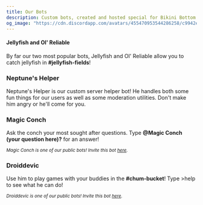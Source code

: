 ```yaml
---
title: Our Bots
description: Custom bots, created and hosted special for Bikini Bottom by our server staff!
og_image: "https://cdn.discordapp.com/avatars/455470953544286258/c9942e25d7a3ce92a3f0d7c4b47694aa.webp?size=1024"
---
```


#### Jellyfish and Ol' Reliable
By far our two most popular bots, Jellyfish and Ol' Reliable allow you to catch jellyfish in **#jellyfish-fields**!

### Neptune's Helper
Neptune's Helper is our custom server helper bot! He handles both some fun things for our users as well as some moderation utilities. Don't make him angry or he'll come for you.

### Magic Conch
Ask the conch your most sought after questions. Type **@Magic Conch \(your question here)?** for an answer!

<sup>*Magic Conch is one of our public bots! Invite this bot [here](https://invite.bikinibottomdiscord.org/conch).*</sup>

### Droiddevic
Use him to play games with your buddies in the **#chum-bucket**! Type >help to see what he can do!

<sup>*Droiddevic is one of our public bots! Invite this bot [here](https://invite.bikinibottomdiscord.org/droid).*</sup>
